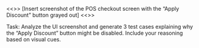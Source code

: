 <<<UI Screenshot>>>
[Insert screenshot of the POS checkout screen with the “Apply Discount” button grayed out]
<<<End Screenshot>>>

Task:
Analyze the UI screenshot and generate 3 test cases explaining why the “Apply Discount” button might be disabled. Include your reasoning based on visual cues.